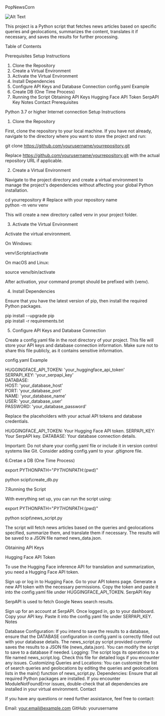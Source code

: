 PopNewsCorn

![ Alt Text](https://github.com/user-attachments/assets/2a190934-f138-4065-a285-abe4354a98d0)

This project is a Python script that fetches news articles based on specific queries and geolocations, summarizes the content, translates it if necessary, and saves the results for further processing.

Table of Contents
 

Prerequisites
Setup Instructions
1. Clone the Repository
2. Create a Virtual Environment
3. Activate the Virtual Environment
4. Install Dependencies
5. Configure API Keys and Database Connection
config.yaml Example
6. Create DB (One Time Process)
7. Running the Script
Obtaining API Keys
Hugging Face API Token
SerpAPI Key
Notes
Contact
Prerequisites
 

Python 3.7 or higher
Internet connection
Setup Instructions
 

1. Clone the Repository
 
First, clone the repository to your local machine. If you have not already, navigate to the directory where you want to store the project and run:


git clone https://github.com/yourusername/yourrepository.git  
 
Replace https://github.com/yourusername/yourrepository.git with the actual repository URL if applicable.

2. Create a Virtual Environment
 
Navigate to the project directory and create a virtual environment to manage the project's dependencies without affecting your global Python installation.


cd yourrepository  # Replace with your repository name  
python -m venv venv  
 
This will create a new directory called venv in your project folder.

3. Activate the Virtual Environment
 
Activate the virtual environment.

On Windows:


venv\Scripts\activate  
 

On macOS and Linux:


source venv/bin/activate  
 
After activation, your command prompt should be prefixed with (venv).

4. Install Dependencies
 
Ensure that you have the latest version of pip, then install the required Python packages.


pip install --upgrade pip  
pip install -r requirements.txt  


5. Configure API Keys and Database Connection
 
Create a config.yaml file in the root directory of your project. This file will store your API keys and database connection information. Make sure not to share this file publicly, as it contains sensitive information.

config.yaml Example

HUGGINGFACE_API_TOKEN: 'your_huggingface_api_token'  
SERPAPI_KEY: 'your_serpapi_key'  
DATABASE:  
  HOST: 'your_database_host'  
  PORT: 'your_database_port'  
  NAME: 'your_database_name'  
  USER: 'your_database_user'  
  PASSWORD: 'your_database_password'  
 
Replace the placeholders with your actual API tokens and database credentials.

HUGGINGFACE_API_TOKEN: Your Hugging Face API token.
SERPAPI_KEY: Your SerpAPI key.
DATABASE: Your database connection details.

Important: Do not share your config.yaml file or include it in version control systems like Git. Consider adding config.yaml to your .gitignore file.

6.Cretae a DB (One Time Process)

export PYTHONPATH="${PYTHONPATH}:$(pwd)"  

python scipt\create_db.py  

7.Running the Script
 
With everything set up, you can run the script using:

export PYTHONPATH="${PYTHONPATH}:$(pwd)"  

python scipt\news_script.py  
 
The script will fetch news articles based on the queries and geolocations specified, summarize them, and translate them if necessary. The results will be saved to a JSON file named news_data.json.

Obtaining API Keys
 

Hugging Face API Token
 
To use the Hugging Face inference API for translation and summarization, you need a Hugging Face API token.

Sign up or log in to Hugging Face.
Go to your API tokens page.
Generate a new API token with the necessary permissions.
Copy the token and paste it into the config.yaml file under HUGGINGFACE_API_TOKEN.
SerpAPI Key
 
SerpAPI is used to fetch Google News search results.

Sign up for an account at SerpAPI.
Once logged in, go to your dashboard.
Copy your API key.
Paste it into the config.yaml file under SERPAPI_KEY.
Notes
 

Database Configuration: If you intend to save the results to a database, ensure that the DATABASE configuration in config.yaml is correctly filled out with your database details. The news_script.py script provided currently saves the results to a JSON file (news_data.json). You can modify the script to save to a database if needed.
Logging: The script logs its operations to a file named news_script.log. Check this file for detailed logs if you encounter any issues.
Customizing Queries and Locations: You can customize the list of search queries and geolocations by editing the queries and geolocations lists in the main() function of news_script.py.
Dependencies: Ensure that all required Python packages are installed. If you encounter ModuleNotFoundError issues, double-check that all dependencies are installed in your virtual environment.
Contact
 
If you have any questions or need further assistance, feel free to contact:

Email: your.email@example.com
GitHub: yourusername

